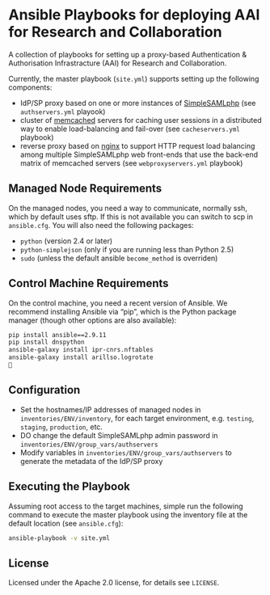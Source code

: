 # Ansible Playbooks for deploying AAI for Research and Collaboration

A collection of playbooks for setting up a proxy-based Authentication & Authorisation Infrastracture (AAI) for Research and Collaboration. 

Currently, the master playbook (`site.yml`) supports setting up the following components:

* IdP/SP proxy based on one or more instances of [SimpleSAMLphp](https://simplesamlphp.org) (see `authservers.yml` playook)
* cluster of [memcached](https://memcached.org/) servers for caching user sessions in a distributed way to enable load-balancing and fail-over (see `cacheservers.yml` playbook)
* reverse proxy based on [nginx](https://nginx.org/) to support HTTP request load balancing among multiple SimpleSAMLphp web front-ends that use the back-end matrix of memcached servers (see `webproxyservers.yml` playbook)

## Managed Node Requirements

On the managed nodes, you need a way to communicate, normally ssh, which by default uses sftp. If this is not available you can switch to scp in `ansible.cfg`. You will also need the following packages:

* `python` (version 2.4 or later)
* `python-simplejson` (only if you are running less than Python 2.5)
* `sudo` (unless the default ansible `become_method` is overriden)

## Control Machine Requirements

On the control machine, you need a recent version of Ansible. We recommend installing Ansible via “pip”, which is the Python package manager (though other options are also available):

```sh
pip install ansible==2.9.11
pip install dnspython
ansible-galaxy install ipr-cnrs.nftables
ansible-galaxy install arillso.logrotate
🍺
```

## Configuration

* Set the hostnames/IP addresses of managed nodes in `inventories/ENV/inventory`, for each target environment, e.g. `testing`, `staging`, `production`, etc.
* DO change the default SimpleSAMLphp admin password in `inventories/ENV/group_vars/authservers`
* Modify variables in `inventories/ENV/group_vars/authservers` to generate the metadata of the IdP/SP proxy 

## Executing the Playbook

Assuming root access to the target machines, simple run the following command to execute the master playbook using the inventory file at the default location (see `ansible.cfg`):

```sh
ansible-playbook -v site.yml
```

## License

Licensed under the Apache 2.0 license, for details see `LICENSE`.
